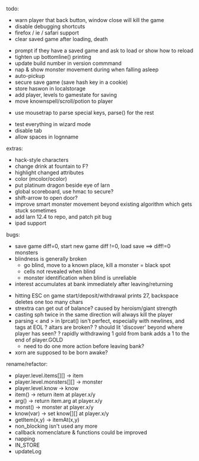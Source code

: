 todo:
* warn player that back button, window close will kill the game
* disable debugging shortcuts
* firefox / ie / safari support
* clear saved game after loading, death
- prompt if they have a saved game and ask to load or show how to reload
- tighten up bottomline() printing
- update build number in version commmand
- nap & show monster movement during when falling asleep
- auto-pickup
- secure save game (save hash key in a cookie)
- store haswon in localstorage
- add player, levels to gamestate for saving
- move knownspell/scroll/potion to player
* use mousetrap to parse special keys, parse() for the rest
- test everything in wizard mode
- disable tab
- allow spaces in lognname

extras:
- hack-style characters
- change drink at fountain to F?
- highlight changed attributes
- color (mcolor/ocolor)
- put platinum dragon beside eye of larn
- global scoreboard, use hmac to secure?
- shift-arrow to open door?
- improve smart monster movement beyond existing algorithm which gets stuck sometimes
- add larn 12.4 to repo, and patch pit bug
- ipad support

bugs:
* save game diff=0, start new game diff !=0, load save ==> diff!=0 monsters
* blindness is generally broken
    - go blind, move to a known place, kill a monster = black spot
    - cells not revealed when blind
    - monster identification when blind is unreliable
* interest accumulates at bank immediately after leaving/returning
- hitting ESC on game start/deposit/withdrawal prints 27, backspace deletes one too many chars
- strextra can get out of balance? caused by heroism/giant strength
- casting sph twice in the same direction will always kill the player
- parsing < and > in lprcat() isn't perfect, especially with newlines, and tags at EOL
? altars are broken?
? should lit 'discover' beyond where player has seen?
? rapidly withdrawing 1 gold from bank adds a 1 to the end of player.GOLD
    - need to do one more action before leaving bank?
- xorn are supposed to be born awake?

rename/refactor:
- player.level.items[][] -> item
- player.level.monsters[][] -> monster
- player.level.know -> know
- item() -> return item at player.x/y
- arg() -> return item.arg at player.x/y
- monst() -> monster at player.x/y
- know(var) -> set know[][] at player.x/y
- getItem(x,y) -> itemAt(x,y)
- non_blocking isn't used any more
- callback nomenclature & functions could be improved
- napping
- IN_STORE
- updateLog
